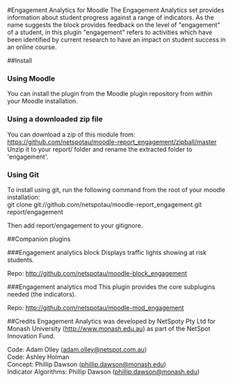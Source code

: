 #Engagement Analytics for Moodle
The Engagement Analytics set provides information about student progress against a range of indicators. As the name suggests the block provides feedback on the level of "engagement" of a student, in this plugin "engagement" refers to activities which have been identified by current research to have an impact on student success in an online course.

##Install
### Using Moodle
You can install the plugin from the Moodle plugin repository from within your Moodle installation.
### Using a downloaded zip file
You can download a zip of this module from: https://github.com/netspotau/moodle-report_engagement/zipball/master  
Unzip it to your report/ folder and rename the extracted folder to 'engagement'.
### Using Git
To install using git, run the following command from the root of your moodle installation:  
git clone git://github.com/netspotau/moodle-report_engagement.git report/engagement  

Then add report/engagement to your gitignore.

##Companion plugins

###Engagement analytics block
Displays traffic lights showing at risk students.

Repo: http://github.com/netspotau/moodle-block_engagement

###Engagement analytics mod
This plugin provides the core subplugins needed (the indicators).

Repo: http://github.com/netspotau/moodle-mod_engagement

##Credits
Engagement Analytics was developed by NetSpoty Pty Ltd for Monash University (http://www.monash.edu.au) as part of the NetSpot Innovation Fund.

Code: Adam Olley (adam.olley@netspot.com.au)  
Code: Ashley Holman  
Concept: Phillip Dawson (phillip.dawson@monash.edu)  
Indicator Algorithms: Phillip Dawson (phillip.dawson@monash.edu)
